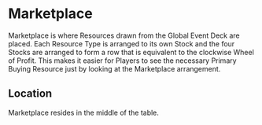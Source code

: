 # Marketplace

Marketplace is where Resources drawn from the Global Event Deck are placed. Each Resource Type is arranged to its own Stock and the four Stocks are arranged to form a row that is equivalent to the clockwise Wheel of Profit. This makes it easier for Players to see the necessary Primary Buying Resource just by looking at the Marketplace arrangement.

## Location

Marketplace resides in the middle of the table.
